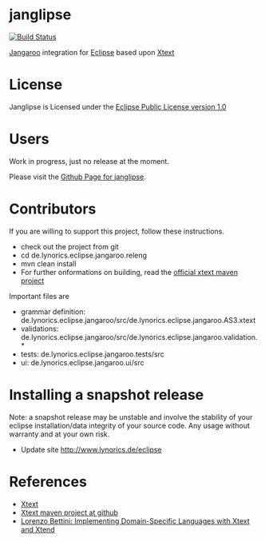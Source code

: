 
janglipse
=========
[![Build Status](https://secure.travis-ci.org/Lynorics/janglipse.png)](http://travis-ci.org/Lynorics/janglipse)

[Jangaroo](http://www.jangaroo.net) integration for [Eclipse](http://www.eclipse.org/) based upon [Xtext](http://www.xtext.org/)

# License

Janglipse is Licensed under the [Eclipse Public License version 1.0](http://opensource.org/licenses/eclipse-1.0.txt)

# Users

Work in progress, just no release at the moment.

Please visit the [Github Page for janglipse](http://lynorics.github.io/janglipse/).

# Contributors

If you are willing to support this project, follow these instructions.

* check out the project from git
* cd de.lynorics.eclipse.jangaroo.releng
* mvn clean install
* For further onformations on building, read the [official xtext maven project](https://github.com/svenefftinge/maven-xtext-example)

Important files are
* grammar definition: de.lynorics.eclipse.jangaroo/src/de.lynorics.eclipse.jangaroo.AS3.xtext
* validations: de.lynorics.eclipse.jangaroo/src/de.lynorics.eclipse.jangaroo.validation.*
* tests: de.lynorics.eclipse.jangaroo.tests/src
* ui: de.lynorics.eclipse.jangaroo.ui/src

# Installing a snapshot release
Note: a snapshot release may be unstable and involve the stability of your
eclipse installation/data integrity of your source code.
Any usage without warranty and at your own risk.

* Update site http://www.lynorics.de/eclipse

# References

* [Xtext](http://www.xtext.org/)
* [Xtext maven project at github](https://github.com/svenefftinge/maven-xtext-example)
* [Lorenzo Bettini: Implementing Domain-Specific Languages with Xtext and Xtend ](http://www.amazon.de/Implementing-Domain-Specific-Languages-Xtext-Xtend-ebook/dp/B00EPCSD1M/ref=sr_1_1?s=digital-text&ie=UTF8&qid=1394664194&sr=1-1&keywords=Implementing+Domain-Specific+Languages+with+Xtext+and+Xtend)
